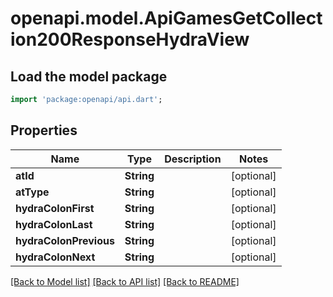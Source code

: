 # openapi.model.ApiGamesGetCollection200ResponseHydraView

## Load the model package

```dart
import 'package:openapi/api.dart';
```

## Properties

Name | Type | Description | Notes
------------ | ------------- | ------------- | -------------
**atId** | **String** |  | [optional]
**atType** | **String** |  | [optional]
**hydraColonFirst** | **String** |  | [optional]
**hydraColonLast** | **String** |  | [optional]
**hydraColonPrevious** | **String** |  | [optional]
**hydraColonNext** | **String** |  | [optional]

[[Back to Model list]](../README.md#documentation-for-models) [[Back to API list]](../README.md#documentation-for-api-endpoints) [[Back to README]](../README.md)

